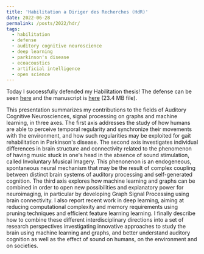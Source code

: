 ```yaml
---
title: 'Habilitation a Diriger des Recherches (HdR)'
date: 2022-06-28
permalink: /posts/2022/hdr/
tags:
  - habilitation
  - defense
  - auditory cognitive neuroscience
  - deep learning
  - parkinson's disease
  - ecoacoustics
  - artificial intelligence
  - open science
---
```


Today I successfully defended my Habilitation thesis! The defense can be seen [here](https://www.youtube.com/watch?v=2qEmb2P4za0&ab_channel=Br.A.In.) and the manuscript is [here](https://partage.imt.fr/index.php/s/KzMq5N9GbAFLjss) (23.4 MB file). 

This presentation summarizes my contributions to the fields of Auditory Cognitive Neurosciences, signal processing on graphs and machine learning, in three axes. The first axis addresses the study of how humans are able to perceive temporal regularity and synchronize their movements with the environment, and how such regularities may be exploited for gait rehabilitation in Parkinson's disease. The second axis investigates individual differences in brain structure and connectivity related to the phenomenon of having music stuck in one's head in the absence of sound stimulation, called Involuntary Musical Imagery. This phenonenon is an endogeneous, spontaneous neural mechanism that may be the result of complex coupling between distinct brain systems of auditory processing and self-generated cognition. The third axis explores how machine learning and graphs can be combined in order to open new possibilities and explanatory power for neuroimaging, in particular by developing Graph Signal Processing using brain connectivity. I also report recent work in deep learning, aiming at reducing computational complexity and memory requirements using pruning techniques and efficient feature learning learning. I finally describe how to combine these different interdisciplinary directions into a set of research perspectives investigating innovative approaches to study the brain using machine learning and graphs, and better understand auditory cognition as well as the effect of sound on humans, on the environment and on societies.